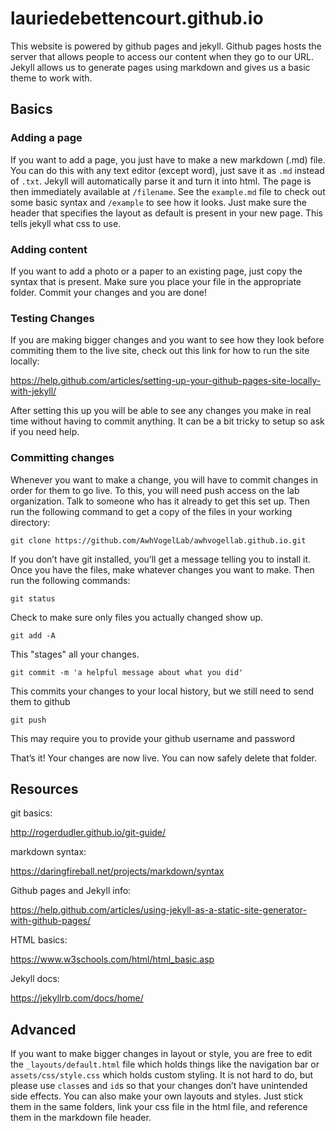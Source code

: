 # lauriedebettencourt.github.io

This website is powered by github pages and jekyll. Github pages hosts the server that allows people to access our content when they go to our URL. Jekyll allows us to generate pages using markdown and gives us a basic theme to work with. 

## Basics

### Adding a page

If you want to add a page, you just have to make a new markdown (.md) file. You can do this with any text editor (except word), just save it as `.md` instead of `.txt`. Jekyll will automatically parse it and turn it into html. The page is then immediately available at `/filename`. See the `example.md` file to check out some basic syntax and `/example` to see how it looks. Just make sure the header that specifies the layout as default is present in your new page. This tells jekyll what css to use.

### Adding content

If you want to add a photo or a paper to an existing page, just copy the syntax that is present. Make sure you place your file in the appropriate folder. Commit your changes and you are done!

### Testing Changes

If you are making bigger changes and you want to see how they look before commiting them to the live site, check out this link for how to run the site locally:

https://help.github.com/articles/setting-up-your-github-pages-site-locally-with-jekyll/

After setting this up you will be able to see any changes you make in real time without having to commit anything. It can be a bit tricky to setup so ask if you need help.

### Committing changes

Whenever you want to make a change, you will have to commit changes in order for them to go live. To this, you will need push access on the lab organization. Talk to someone who has it already to get this set up. Then run the following command to get a copy of the files in your working directory:

`git clone https://github.com/AwhVogelLab/awhvogellab.github.io.git`

If you don’t have git installed, you’ll get a message telling you to install it. Once you have the files, make whatever changes you want to make. Then run the following commands:

`git status`

Check to make sure only files you actually changed show up.

`git add -A`

This "stages" all your changes.

`git commit -m 'a helpful message about what you did'`

This commits your changes to your local history, but we still need to send them to github

`git push`

This may require you to provide your github username and password

That’s it! Your changes are now live. You can now safely delete that folder.

## Resources

git basics:

http://rogerdudler.github.io/git-guide/

markdown syntax:

https://daringfireball.net/projects/markdown/syntax

Github pages and Jekyll info:

https://help.github.com/articles/using-jekyll-as-a-static-site-generator-with-github-pages/

HTML basics:

https://www.w3schools.com/html/html_basic.asp

Jekyll docs:

https://jekyllrb.com/docs/home/

## Advanced

If you want to make bigger changes in layout or style, you are free to edit the `_layouts/default.html` file which holds things like the navigation bar or `assets/css/style.css` which holds custom styling. It is not hard to do, but please use `class`es and `id`s so that your changes don’t have unintended side effects. You can also make your own layouts and styles. Just stick them in the same folders, link your css file in the html file, and reference them in the markdown file header.
